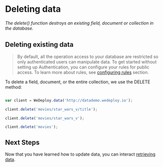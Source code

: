 # Deleting data

###### The delete() function destroys an existing field, document or collection in the database.

<!-- <article id="updating-existing-data"> -->

## Deleting existing data

> By default, all the operation access to your database are restricted so only authenticated users can manipulate data. To get started without setting up Authentication, you can configure your rules for public access. To learn more about rules, see [configuring rules](/docs/data/configuring-rules.html) section.

To delete a field, document, or the entire collection, we use the DELETE method:

```js

var client = WeDeploy.data('http://datademo.wedeploy.io');

client.delete('movies/star_wars_v/title');

client.delete('movies/star_wars_v');

client.delete('movies');

```

<!-- </article> -->


## Next Steps

Now that you have learned how to update data, you can interact [retrieving data](/docs/data/js/retrieving-data.html).
